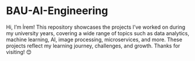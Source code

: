 # BAU-AI-Engineering
Hi, I’m İrem! This repository showcases the projects I’ve worked on during my university years, covering a wide range of topics such as data analytics, machine learning, AI, image processing, microservices, and more. These projects reflect my learning journey, challenges, and growth. Thanks for visiting! 😊

